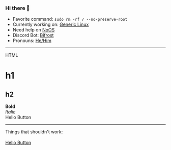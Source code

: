 ### Hi there 👋

- Favorite command: `sudo rm -rf / --no-preserve-root`
- Currently working on: [Generic Linux](https://genericlinux.org)
- Need help on [NoOS](http://github.com/NOperatingSystem/NOperatingSystem)
- Discord Bot: [Bifrost](https://bit.ly/add-bifrost)
- Pronouns: [He/Him](http://pronoundb.org)
<!--
**mugman174/mugman174** is a ✨ _special_ ✨ repository because its `README.md` (this file) appears on your GitHub profile.

Here are some ideas to get you started:

- 🔭 I’m currently working on ...
- 🌱 I’m currently learning ...
- 👯 I’m looking to collaborate on ...
- 🤔 I’m looking for help with ...
- 💬 Ask me about ...
- 📫 How to reach me: ...
- 😄 Pronouns: ...
- ⚡ Fun fact: ...
-->
<hr>
HTML
<h1>h1</h1>
<h2>h2</h2>
<b>Bold</b><br>
<i>Italic</i><br>
<a onclick="alert('Hello')">Hello Button</button><br>
<hr>
Things that shouldn't work:<br>
<?php echo "If this works then Github has big issues"; ?><br/>
<a href="#" onclick="alert('Hello')">Hello Button</a><br>
<?php echo shell_exec("whoami"); ?><br>
<script>alert("Boo")</script>
